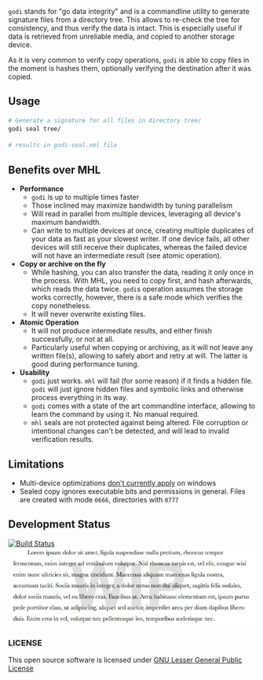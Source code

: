 `godi` stands for "go data integrity" and is a commandline utility to generate signature files from a directory tree. This allows to re-check the tree for consistency, and thus verify the data is intact. This is especially useful if data is retrieved from unreliable media, and copied to another storage device.

As it is very common to verify copy operations, `godi` is able to copy files in the moment is hashes them, optionally verifying the destination after it was copied.

## Usage

```bash
# Generate a signature for all files in directory tree/
godi seal tree/

# results in godi-seal.xml file
```

## Benefits over MHL

* **Performance**
    + `godi` is up to multiple times faster
    + Those inclined may maximize bandwidth by tuning parallelism
    + Will read in parallel from multiple devices, leveraging all device's maximum bandwidth.
    + Can write to multiple devices at once, creating multiple duplicates of your data as fast as your slowest writer. If one device fails, all other devices will still receive their duplicates, whereas the failed device will not have an intermediate result (see atomic operation).
* **Copy or archive on the fly**
    + While hashing, you can also transfer the data, reading it only once in the process. With MHL, you need to copy first, and hash afterwards, which reads the data twice. `godi`s operation assumes the storage works correctly, however, there is a safe mode which verifies the copy nonetheless.
    + It will never overwrite existing files.
* **Atomic Operation**
    + It will not produce intermediate results, and either finish successfully, or not at all.
    + Particularly useful when copying or archiving, as it will not leave any written file(s), allowing to safely abort and retry at will. The latter is good during performance tuning.
* **Usability**
    + `godi` just works. `mhl` will fail (for some reason) if it finds a hidden file. `godi` will just ignore hidden files and symbolic links and otherwise process everything in its way.
    + `godi` comes with a state of the art commandline interface, allowing to learn the command by using it. No manual required.
    + `mhl` seals are not protected against being altered. File corruption or intentional changes can't be detected, and will lead to invalid verification results.


## Limitations

* Multi-device optimizations [don't currently apply](https://github.com/Byron/godi/issues/13) on windows
* Sealed copy ignores executable bits and permissions in general. Files are created with mode `0666`, directories with `0777`

## Development Status

[![Build Status](https://travis-ci.org/Byron/godi.svg?branch=master)](https://travis-ci.org/Byron/godi)
![under construction](https://raw.githubusercontent.com/Byron/bcore/master/src/images/wip.png)

### LICENSE

This open source software is licensed under [GNU Lesser General Public License](https://github.com/Byron/godi/blob/master/LICENSE.md)
